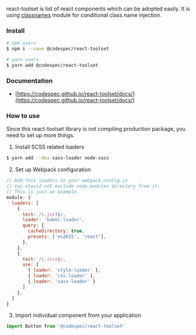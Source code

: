 react-toolset is list of react components which can be adopted easily. It is using [classnames] module for conditional class name injection.

### Install

```sh
# npm users
$ npm i --save @codespec/react-toolset

# yarn users
$ yarn add @codespec/react-toolset
```

### Documentation

- [https://codespec.github.io/react-toolset/docs/](https://codespec.github.io/react-toolset/docs/)

### How to use

Since this react-toolset library is not compiling production package, you need to set up more things.

1. Install SCSS related loaders

  ```sh
  $ yarn add --dev sass-loader node-sass
  ```

2. Set up Webpack configuration
  ```js
  // Add this loaders in your webpack.config.js
  // You should not exclude node_modules directory from it.
  // This is just an example.
  module: {
    loaders: [
      {
        test: /\.jsx?$/,
        loader: 'babel-loader',
        query: {
          cacheDirectory: true,
          presets: ['es2015', 'react'],
        },
      },
      {
        test: /\.scss$/,
        use: [
          { loader: 'style-loader' },
          { loader: 'css-loader' },
          { loader: 'sass-loader' }
        ]
      },
    ]
  }
  ```

3. Import individual component from your application

  ```jsx
  import Button from '@codespec/react-toolset'
  ```

[classnames]: https://github.com/JedWatson/classnames
